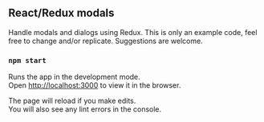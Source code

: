 ## React/Redux modals

Handle modals and dialogs using Redux. This is only an example code, feel free to change and/or replicate. Suggestions are welcome.

### `npm start`

Runs the app in the development mode.<br>
Open [http://localhost:3000](http://localhost:3000) to view it in the browser.

The page will reload if you make edits.<br>
You will also see any lint errors in the console.
